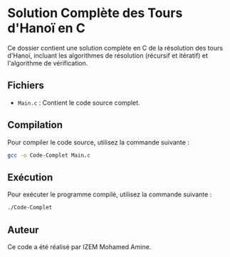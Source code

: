 # Solution Complète des Tours d'Hanoï en C

Ce dossier contient une solution complète en C de la résolution des tours d'Hanoï, incluant les algorithmes de résolution (récursif et itératif) et l'algorithme de vérification.

## Fichiers

- `Main.c` : Contient le code source complet.

## Compilation

Pour compiler le code source, utilisez la commande suivante :
```sh
gcc -o Code-Complet Main.c
```
## Exécution

Pour exécuter le programme compilé, utilisez la commande suivante :

```sh
./Code-Complet
```

## Auteur

Ce code a été réalisé par IZEM Mohamed Amine.
